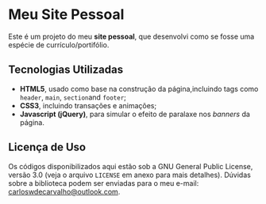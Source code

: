 # Meu Site Pessoal

Este é um projeto do meu **site pessoal**, que desenvolvi como se fosse uma espécie de currículo/portifólio.

## Tecnologias Utilizadas

- **HTML5**, usado como base na construção da página,incluindo tags como `header`, `main`, `section`and `footer`;
- **CSS3**, incluindo transações e animações;
- **Javascript (jQuery)**, para simular o efeito de paralaxe nos _banners_ da página.

## Licença de Uso

Os códigos disponibilizados aqui estão sob a GNU General Public License, versão 3.0 (veja o arquivo `LICENSE` em anexo para mais detalhes). Dúvidas sobre a biblioteca podem ser enviadas para o meu e-mail: carloswdecarvalho@outlook.com.